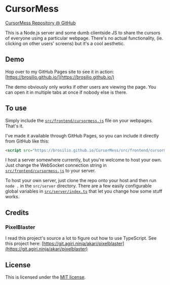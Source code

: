# CursorMess
[CursorMess Repository @ GitHub](https://github.com/brosilio/cursormess)

This is a Node.js server and some dumb clientside JS to share the cursors of everyone using a particular webpage.
There's no actual functionality, (ie. clicking on other users' screens) but it's a cool aesthetic.

## Demo
Hop over to my GitHub Pages site to see it in action: [https://brosilio.github.io/](https://brosilio.github.io/)

The demo obviously only works if other users are viewing the page. You can open it in multiple tabs at once if nobody else is there.

## To use
Simply include the [`src/frontend/cursormess.js`](src/frontend/cursormess.js) file on your webpages. That's it.

I've made it available through GitHub Pages, so you can include it directly from GitHub like this:
```html
<script src="https://brosilio.github.io/CursorMess/src/frontend/cursormess.min.js"></script>
```

I host a server somewhere currently, but you're welcome to host your own. Just change the WebSocket
connection string in [`src/frontend/cursormess.js`](src/frontend/cursormess.js) to your server.

To host your own server, just clone the repo onto your host and then run `node .` in the `src/server` directory.
There are a few easily configurable global variables in [`src/server/index.ts`](src/server/index.ts) that let you change how some stuff works.

## Credits
### PixelBlaster
I read this project's source a lot to figure out how to use TypeScript.
See this project here: [https://git.agiri.ninja/akari/pixelblaster](https://git.agiri.ninja/akari/pixelblaster)

## License
This is licensed under the [MIT license](LICENSE.txt).